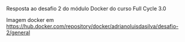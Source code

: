 Resposta ao desafio 2 do módulo Docker do curso Full Cycle 3.0

Imagem docker em https://hub.docker.com/repository/docker/adrianoluisdasilva/desafio-2/general